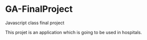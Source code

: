 # GA-FinalProject

Javascript class final project

This projet is an application which is going to be used in hospitals.
